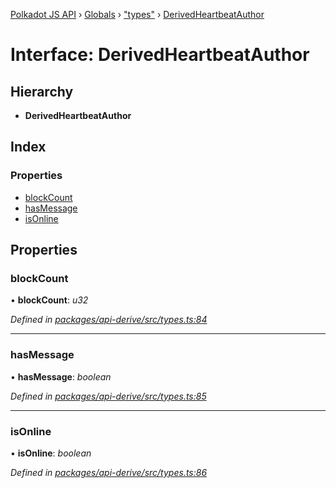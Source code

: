 [Polkadot JS API](../README.md) › [Globals](../globals.md) › ["types"](../modules/_types_.md) › [DerivedHeartbeatAuthor](_types_.derivedheartbeatauthor.md)

# Interface: DerivedHeartbeatAuthor

## Hierarchy

* **DerivedHeartbeatAuthor**

## Index

### Properties

* [blockCount](_types_.derivedheartbeatauthor.md#blockcount)
* [hasMessage](_types_.derivedheartbeatauthor.md#hasmessage)
* [isOnline](_types_.derivedheartbeatauthor.md#isonline)

## Properties

###  blockCount

• **blockCount**: *u32*

*Defined in [packages/api-derive/src/types.ts:84](https://github.com/polkadot-js/api/blob/9e681c066/packages/api-derive/src/types.ts#L84)*

___

###  hasMessage

• **hasMessage**: *boolean*

*Defined in [packages/api-derive/src/types.ts:85](https://github.com/polkadot-js/api/blob/9e681c066/packages/api-derive/src/types.ts#L85)*

___

###  isOnline

• **isOnline**: *boolean*

*Defined in [packages/api-derive/src/types.ts:86](https://github.com/polkadot-js/api/blob/9e681c066/packages/api-derive/src/types.ts#L86)*
